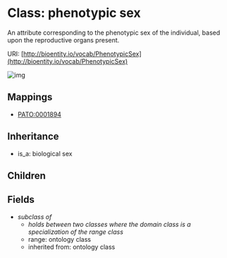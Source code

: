 # Class: phenotypic sex


An attribute corresponding to the phenotypic sex of the individual, based upon the reproductive organs present.

URI: [http://bioentity.io/vocab/PhenotypicSex](http://bioentity.io/vocab/PhenotypicSex)

![img](http://yuml.me/diagram/nofunky;dir:TB/class/\[PhenotypicSex]-%20subclass%20of(i)%20%3F>\[OntologyClass],%20\[BiologicalSex]^-\[PhenotypicSex])
## Mappings

 * [PATO:0001894](http://purl.obolibrary.org/obo/PATO_0001894)
## Inheritance

 *  is_a: biological sex
## Children

## Fields

 * _subclass of_
    * _holds between two classes where the domain class is a specialization of the range class_
    * range: ontology class
    * inherited from: ontology class
